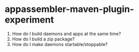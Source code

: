 appassembler-maven-plugin-experiment
====================================

1. How do I build daemons and apps at the same time?
2. How do I build a zip package?
3. How do I make daemons startable/stoppable?
